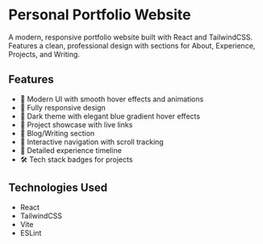 # Personal Portfolio Website

A modern, responsive portfolio website built with React and TailwindCSS. Features a clean, professional design with sections for About, Experience, Projects, and Writing.

## Features

- 🎨 Modern UI with smooth hover effects and animations
- 📱 Fully responsive design
- 🌙 Dark theme with elegant blue gradient hover effects
- 🔗 Project showcase with live links
- 📝 Blog/Writing section
- 🔄 Interactive navigation with scroll tracking
- 💼 Detailed experience timeline
- 🛠️ Tech stack badges for projects

## Technologies Used

- React
- TailwindCSS
- Vite
- ESLint
